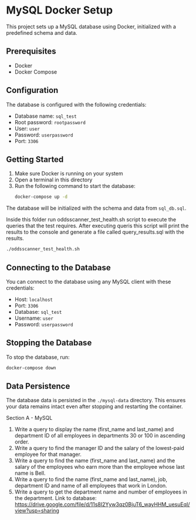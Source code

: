 # MySQL Docker Setup

This project sets up a MySQL database using Docker, initialized with a predefined schema and data.

## Prerequisites

- Docker
- Docker Compose

## Configuration

The database is configured with the following credentials:

- Database name: `sql_test`
- Root password: `rootpassword`
- User: `user`
- Password: `userpassword`
- Port: `3306`

## Getting Started

1. Make sure Docker is running on your system
2. Open a terminal in this directory
3. Run the following command to start the database:
   ```bash
   docker-compose up -d
   ```

The database will be initialized with the schema and data from `sql_db.sql`.

Inside this folder run oddsscanner_test_health.sh script to execute the queries that the test requires. After executing queris this script will print the results to the console and generate a file called query_results.sql with the results.


```bash
./oddsscanner_test_health.sh
```

## Connecting to the Database

You can connect to the database using any MySQL client with these credentials:

- Host: `localhost`
- Port: `3306`
- Database: `sql_test`
- Username: `user`
- Password: `userpassword`

## Stopping the Database

To stop the database, run:
```bash
docker-compose down
```

## Data Persistence

The database data is persisted in the `./mysql-data` directory. This ensures your data remains intact even after stopping and restarting the container.

Section A - MySQL
1. Write a query to display the name (first_name and last_name) and department ID of all employees in departments 30 or 100 in ascending order.
2. Write a query to find the manager ID and the salary of the lowest-paid employee for that manager.
3. Write a query to find the name (first_name and last_name) and the salary of the employees who earn more than the employee whose last name is Bell.
4. Write a query to find the name (first_name and last_name), job, department ID and name of all employees that work in London.
5. Write a query to get the department name and number of employees in the department. Link to database:
https://drive.google.com/file/d/11s8I2Yyw3qz0BjuT6_wayHHM_uesuEqI/view?usp=sharing